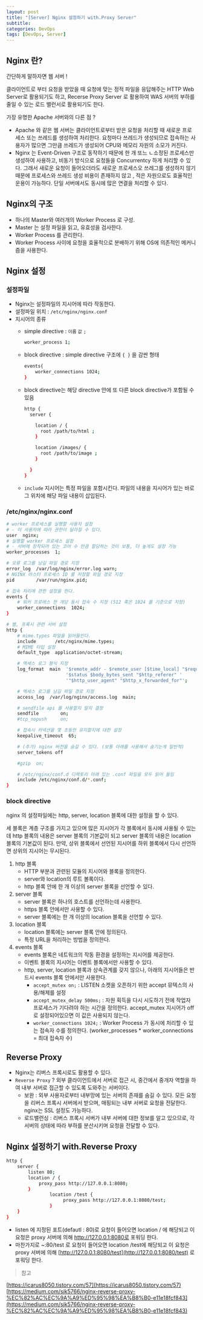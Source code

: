 ```yaml
---
layout: post
title: "[Server] Nginx 설정하기 with.Proxy Server"
subtitle:
categories: DevOps
tags: [DevOps, Server]
---
```


## Nginx 란?

간단하게 말하자면 웹 서버 ! 

클라이언트로 부터 요청을 받았을 때 요청에 맞는 정적 파일을 응답해주는 HTTP Web Server로 활용되기도 하고, Recerse Proxy Server 로 활용하여 WAS 서버의 부하를 줄일 수 있는 로드 밸런서로 활용되기도 한다.

가장 유명한 Apache 서버와의 다른 점 ?

- Apache 와 같은 웹 서버는 클라이언트로부터 받은 요청을 처리할 때 새로운 프로세스 또는 쓰레드를 생성하여 처리한다. 요청마다 쓰레드가 생성되므로 접속하는 사용자가 많으면 그만큼 쓰레드가 생성되어 CPU와 메모리 자원의 소모가 커진다.
- Nginx 는 Event-Driven 구조로 동작하기 때문에 한 개 또느 ㄴ소정된 프로세스만 생성하여 사용하고, 비동기 방식으로 요청들을 Concurrentcy 하게 처리할 수 있다. 그래서 새로운 요청이 들어오더라도 새로운 프로세스오 쓰레그를 생성하지 않기 때문에 프로세스와 쓰레드 생성 비용이 존재하지 않고 , 적은 자원으로도 효율적인 운용이 가능하다. 단일 서버에서도 동시에 많은 연결을 처리할 수 있다.

## Nginx의 구조

- 하나의 Master와 여러개의 Worker Process 로 구성.
- Master 는 설정 파일을 읽고, 유효성을 검사한다.
- Worker Process 를 관리한다.
- Worker Process 사이에 요청을 효율적으로 분배하기 위해 OS에 의존적인 메커니즘을 사용한다.

## Nginx 설정

### 설정파일

- Nginx는 설정파일의 지시어에 따라 작동한다.
- 설정파일 위치 : `/etc/nginx/nginx.conf`
- 지시어의 종류
    - simple directive : `이름` `값` `;`
        
        ```bash
        worker_process 1;
        ```
        
    - block directive : simple directive 구조에 `{ }` 을 감싼 형태
        
        ```bash
        events{
        	worker_connections 1024;
        }
        ```
        
    - block directive는 해당 directive 안에 또 다른 block directive가 포함될 수 있음
        
        ```bash
        http {
          server {
        
            location / {
              root /path/to/html ;
            }
        
            location /images/ {
              root /path/to/image ;
            }
        
          }
        }
        ```
        
    - `include` 지시어는 특정 파일을 포함시킨다. 파일의 내용을 지시어가 있는 바로 그 위치에 해당 파일 내용이 삽입된다.

### /etc/nginx/nginx.conf

```bash
# worker 프로세스를 실행할 사용자 설정
# - 이 사용자에 따라 권한이 달라질 수 있다.
user  nginx;
# 실행할 worker 프로세스 설정
# - 서버에 장착되어 있는 코어 수 만큼 할당하는 것이 보통, 더 높게도 설정 가능
worker_processes  1;

# 오류 로그를 남길 파일 경로 지정
error_log  /var/log/nginx/error.log warn;
# NGINX 마스터 프로세스 ID 를 저장할 파일 경로 지정
pid        /var/run/nginx.pid;

# 접속 처리에 관한 설정을 한다.
events {
    # 워커 프로레스 한 개당 동시 접속 수 지정 (512 혹은 1024 를 기준으로 지정)
    worker_connections  1024;
}

# 웹, 프록시 관련 서버 설정
http {
    # mime.types 파일을 읽어들인다.
    include       /etc/nginx/mime.types;
    # MIME 타입 설정
    default_type  application/octet-stream;

    # 엑세스 로그 형식 지정
    log_format  main  '$remote_addr - $remote_user [$time_local] "$request" '
                      '$status $body_bytes_sent "$http_referer" '
                      '"$http_user_agent" "$http_x_forwarded_for"';

    # 엑세스 로그를 남길 파일 경로 지정
    access_log  /var/log/nginx/access.log  main;

    # sendfile api 를 사용할지 말지 결정
    sendfile        on;
    #tcp_nopush     on;

    # 접속시 커넥션을 몇 초동안 유지할지에 대한 설정
    keepalive_timeout  65;

    # (추가) nginx 버전을 숨길 수 있다. (보통 아래를 사용해서 숨기는게 일반적)
    server_tokens off

    #gzip  on;

    # /etc/nginx/conf.d 디렉토리 아래 있는 .conf 파일을 모두 읽어 들임
    include /etc/nginx/conf.d/*.conf;
}
```

### block directive

nginx 의 설정파일에는 http, server, location 블록에 대한 설정을 할 수 있다.

세 블록은 계층 구조를 가지고 있으며 많은 지시어가 각 블록에서 동시에 사용될 수 있는데 http 블록의 내용은 server 블록의 기본값이 되고 server 블록의 내용은 location 블록의 기본값이 된다. 만약, 상위 블록에서 선언된 지시어를 하위 블록에서 다시 선언하면 상위의 지시어는 무시된다. 

1. http 블록
    - HTTP 부분과 관련된 모듈의 지시어와 블록을 정의한다.
    - server와 location의 루트 볼록이다.
    - http 블록 안에 한 개 이상의 server 블록을 선언할 수 있다.
2. server 블록 
    - server 블록은 하나의 호스트를 선언하는데 사용한다.
    - https 블록 안에서만 사용할 수 있다.
    - server 블록에는 한 개 이상의 location 블록을 선언할 수 있다.
3. location 블록
    - location 블록에는 server 블록 안에 정의된다.
    - 특정 URL을 처리하는 방법을 정의한다.
4. events 블록
    - events 블록은 네트워크의 작동 환경을 설정하는 지시어를 제공한다.
    - 이벤트 블록의 지시어는 이벤트 블록에서만 사용할 수 있다.
    - http, server, location 블록과 상속관계를 갖지 않으나, 아래의 지시어들은 반드시 events 블록 안에서만 사용한다.
        - `accept_mutex on;` : LISTEN 소켓을 오픈하기 위한 accept 뮤텍스의 사용/해제를 설정
        - `accept_mutex_delay 500ms;` : 자원 획득을 다시 시도하기 전에 작업자 프로세스가 기다려야 하는 시간을 정의한다. accept_mutex 지시어가 off 로 설정되어있으면 이 값은 사용되지 않는다.
        - `worker_connections 1024;` : Worker Process 가 동시에 처리할 수 있는 접속자 수를 정의한다. (worker_processes * worker_connections = 최대 접속자 수)

## Reverse Proxy

- Nginx는 리버스 프록시로도 활용할 수 있다.
- `Reverse Proxy` ? 외부 클라이언트에서 서버로 접근 시, 중간에서 중개자 역할을 하여 내부 서버로 접근할 수 있도록 도와주는 서버이다.
    - 보완 : 외부 사용자로부터 내부망에 있는 서버의 존재를 숨길 수 있다. 모든 요청을 리버스 프록시 서버에서 받으며, 매핑되는 내부 서버로 요청을 전달한다. nginx는 SSL 설정도 가능하다.
    - 로드밸런싱 : 리버스 프록시 서버가 내부 서버에 대한 정보를 알고 있으므로, 각 서버의 상태에 따라 부하를 분산시키며 요청을 전달할 수 있다.

## Nginx 설정하기 with.Reverse Proxy

```bash
http {
    server {
        listen 80;
        location / {
            proxy_pass http://127.0.0.1:8080;
        }
				location /test {
					 proxy_pass http://127.0.0.1:8080/test;
				}
    }
}
```

- listen 에 지정된 포트(defautl : 80)로 요청이 들어오면 location / 에 해당되고 이 요청은 proxy 서버에 의해 http://127.0.0.1:8080로 포워딩 한다.
- 마찬가지로 ~:80/test 로 요청이 들어오면 location /test에 해당되고 이 요청은 proxy 서버에 의해 [http://127.0.0.1:8080/test](http://127.0.0.1:8080/test) 로 포워딩 한다.



> 참고       
>
[https://icarus8050.tistory.com/57](https://icarus8050.tistory.com/57)  
[https://medium.com/sjk5766/nginx-reverse-proxy-%EC%82%AC%EC%9A%A9%ED%95%98%EA%B8%B0-e11e18fcf843](https://medium.com/sjk5766/nginx-reverse-proxy-%EC%82%AC%EC%9A%A9%ED%95%98%EA%B8%B0-e11e18fcf843)


